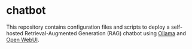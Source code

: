 # chatbot

This repository contains configuration files and scripts to deploy a self-hosted Retrieval-Augmented Generation (RAG) chatbot using [Ollama](https://ollama.com/) and [Open WebUI](https://openwebui.com/).
